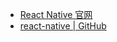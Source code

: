 - [React Native 官网](https://reactnative.cn/)
- [react-native | GitHub](https://github.com/facebook/react-native)

